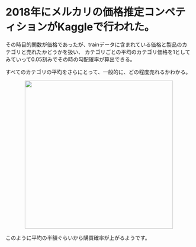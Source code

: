 # 2018年にメルカリの価格推定コンペティションがKaggleで行われた。

その時目的関数が価格であったが、trainデータに含まれている価格と製品のカテゴリと売れたかどうかを扱い、
カテゴリごとの平均のカテゴリ価格を1としてみていって0.05刻みでその時の勾配確率が算出できる。 　

すべてのカテゴリの平均をさらにとって、一般的に、どの程度売れるかわかる。

<div align="center">
  <img width="400px" src="https://user-images.githubusercontent.com/4949982/46245191-ce12b780-c424-11e8-8549-07a623a16c15.png">
</div>

このように平均の半額ぐらいから購買確率が上がるようです。
